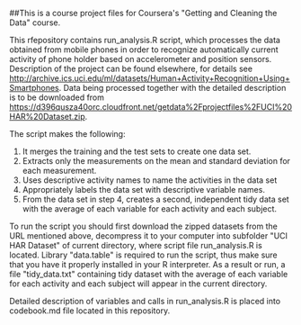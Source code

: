 ##This is a course project files for Coursera's "Getting and Cleaning the Data" course.

This rfepository contains run_analysis.R script, which processes the data obtained from mobile phones in order to recognize automatically current activity of phone holder based on accelerometer and position sensors. Description of the project can be found elsewhere, for details see http://archive.ics.uci.edu/ml/datasets/Human+Activity+Recognition+Using+Smartphones. Data being processed together with the detailed description is to be downloaded from  https://d396qusza40orc.cloudfront.net/getdata%2Fprojectfiles%2FUCI%20HAR%20Dataset.zip.

The script makes the following:

1. It merges the training and the test sets to create one data set.
2. Extracts only the measurements on the mean and standard deviation for each measurement. 
3. Uses descriptive activity names to name the activities in the data set
4. Appropriately labels the data set with descriptive variable names. 
5. From the data set in step 4, creates a second, independent tidy data set with the average 
of each variable for each activity and each subject.

To run the script you should first download the zipped datasets from the URL mentioned above, decompress it to your computer into  subfolder "UCI HAR Dataset" of current directory, where script file run_analysis.R is located.
Library "data.table" is required to run the script, thus make sure that you have it properly 
installed in your R interpreter. As a result or run, a file "tidy_data.txt" containing tidy 
dataset with the average of each variable for each activity and each subject will appear in the 
current directory.

Detailed description of variables and calls in run_analysis.R is placed into codebook.md file located in this repository.

